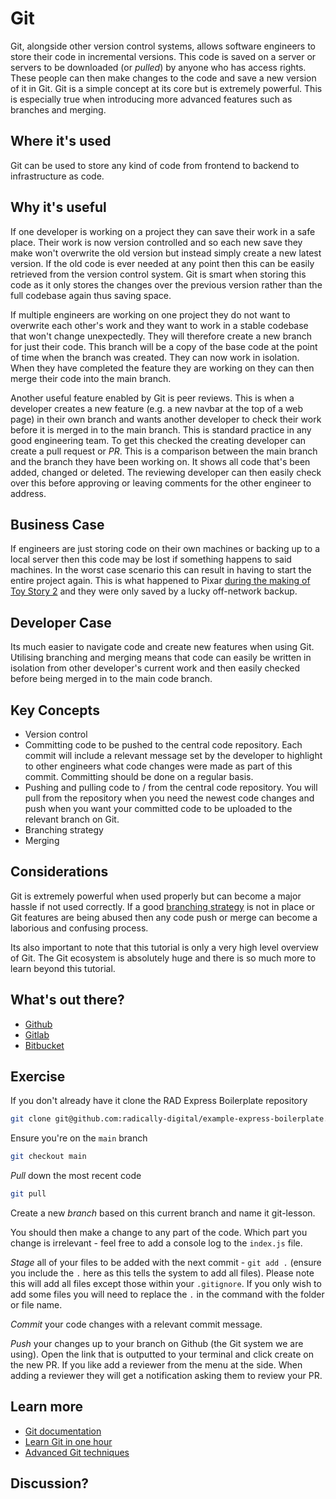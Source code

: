 # Git

Git, alongside other version control systems, allows software engineers to store their code in incremental versions. This code is saved on a server or servers to be downloaded (or _pulled_) by anyone who has access rights. These people can then make changes to the code and save a new version of it in Git. Git is a simple concept at its core but is extremely powerful. This is especially true when introducing more advanced features such as branches and merging.

## Where it's used

Git can be used to store any kind of code from frontend to backend to infrastructure as code.

## Why it's useful

If one developer is working on a project they can save their work in a safe place. Their work is now version controlled and so each new save they make won't overwrite the old version but instead simply create a new latest version. If the old code is ever needed at any point then this can be easily retrieved from the version control system. Git is smart when storing this code as it only stores the changes over the previous version rather than the full codebase again thus saving space.

If multiple engineers are working on one project they do not want to overwrite each other's work and they want to work in a stable codebase that won't change unexpectedly. They will therefore create a new branch for just their code. This branch will be a copy of the base code at the point of time when the branch was created. They can now work in isolation. When they have completed the feature they are working on they can then merge their code into the main branch.

Another useful feature enabled by Git is peer reviews. This is when a developer creates a new feature (e.g. a new navbar at the top of a web page) in their own branch and wants another developer to check their work before it is merged in to the main branch. This is standard practice in any good engineering team. To get this checked the creating developer can create a pull request or _PR_. This is a comparison between the main branch and the branch they have been working on. It shows all code that's been added, changed or deleted. The reviewing developer can then easily check over this before approving or leaving comments for the other engineer to address.

## Business Case

If engineers are just storing code on their own machines or backing up to a local server then this code may be lost if something happens to said machines. In the worst case scenario this can result in having to start the entire project again. This is what happened to Pixar [during the making of Toy Story 2](https://thenextweb.com/news/how-pixars-toy-story-2-was-deleted-twice-once-by-technology-and-again-for-its-own-good) and they were only saved by a lucky off-network backup.

## Developer Case

Its much easier to navigate code and create new features when using Git. Utilising branching and merging means that code can easily be written in isolation from other developer's current work and then easily checked before being merged in to the main code branch.

## Key Concepts

- Version control
- Committing code to be pushed to the central code repository. Each commit will include a relevant message set by the developer to highlight to other engineers what code changes were made as part of this commit. Committing should be done on a regular basis.
- Pushing and pulling code to / from the central code repository. You will pull from the repository when you need the newest code changes and push when you want your committed code to be uploaded to the relevant branch on Git.
- Branching strategy
- Merging

## Considerations

Git is extremely powerful when used properly but can become a major hassle if not used correctly. If a good [branching strategy](https://pradeeploganathan.com/git/git-branching-strategies/) is not in place or Git features are being abused then any code push or merge can become a laborious and confusing process.

Its also important to note that this tutorial is only a very high level overview of Git. The Git ecosystem is absolutely huge and there is so much more to learn beyond this tutorial.

## What's out there?

- [Github](https://github.com)
- [Gitlab](https://gitlab.com)
- [Bitbucket](https://bitbucket.org)

## Exercise

If you don't already have it clone the RAD Express Boilerplate repository

```bash
git clone git@github.com:radically-digital/example-express-boilerplate.git
```

Ensure you're on the `main` branch

```bash
git checkout main
```

_Pull_ down the most recent code

```bash
git pull
```

Create a new _branch_ based on this current branch and name it git-lesson.

You should then make a change to any part of the code. Which part you change is irrelevant - feel free to add a console log to the `index.js` file.

_Stage_ all of your files to be added with the next commit - `git add .` (ensure you include the `.` here as this tells the system to add all files). Please note this will add all files except those within your `.gitignore`. If you only wish to add some files you will need to replace the `.` in the command with the folder or file name.

_Commit_ your code changes with a relevant commit message.

_Push_ your changes up to your branch on Github (the Git system we are using). Open the link that is outputted to your terminal and click create on the new PR. If you like add a reviewer from the menu at the side. When adding a reviewer they will get a notification asking them to review your PR.

## Learn more

- [Git documentation](https://git-scm.com/)
- [Learn Git in one hour](https://www.youtube.com/watch?v=8JJ101D3knE)
- [Advanced Git techniques](https://www.youtube.com/watch?v=TwVuFwyztEE)

## Discussion?

<!-- To be had in person - link to recordings -->
